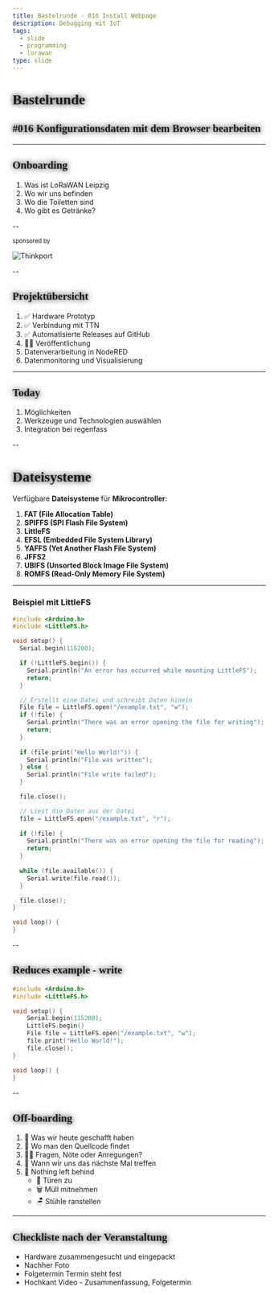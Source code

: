 ```yaml
---
title: Bastelrunde - 016 Install Webpage
description: Debugging mit IoT
tags:
  - slide
  - programming
  - lorawan
type: slide
---
```

<style>
@import url('https://fonts.googleapis.com/css2?family=Lobster&family=Permanent+Marker&display=swap');
h1, h2 {
	font-family: 'Permanent Marker', cursive !important;
	text-shadow: 0 0 12px #000 !important;
}
</style>

<!-- slide bg="[[meetup-016.png]]" data-auto-animate     -->

# Bastelrunde 
<!-- element style="padding-top: 30%; text-shadow: 4px 4px 2px 2px #000;" -->
## #016 Konfigurationsdaten mit dem Browser bearbeiten

<!-- element style="text-shadow: 4px 4px 2px 2px #000" -->

<!--
**Checkliste bevor es losgeht:**

- [ ] Foto gemacht
- [ ] Tweet gesendet
- [ ] Hochkant Video

-->

---

## Onboarding

1) Was ist LoRaWAN Leipzig
2) Wo wir uns befinden
3) Wo die Toiletten sind
4) Wo gibt es Getränke?

<!--
- [ ] Was ist LoRaWAN Leipzig
	- [ ] Ziele
	- [ ] Wer sind die Leute
- [ ] Wo befinden wir uns (Basislager, Kohlenstraße)
- [ ] Wo sind die Toiletten
- [ ] Wo gibt es Getränke?
-->

--

<!-- slide bg="[[vergissberlin_man_on_a_roof_top_with_an_antenna_and_a_soldering_17ba6cf4-1d1b-4eba-b3ee-30b9431dd2c1.png]]" -->

<grid drag="60 30" bg="#ffffff88" style="border-radius: 12px;backdrop-filter: blur(20px);" pad="1em 2em 1em 1em">

<small>sponsored by</small>

![Thinkport](https://thinkport.digital/wp-content/uploads/elementor/thumbs/Logo_horizontral_new-q79kisryfbimg521qvcamhuu9zgajwl52ie1tm6q0s.png)

</grid>

--

## Projektübersicht

1) ✅ Hardware Prototyp
2) ✅ Verbindung mit TTN
3) ✅ Automatisierte Releases auf GitHub
4) 👩‍💻 Veröffentlichung
5) Datenverarbeitung in NodeRED
6) Datenmonitoring und Visualisierung


---
<!-- slide bg="[[vergissberlin_microcontroller_flying_through_clouds_e4ca3e11-4904-4bfb-a259-0a4fbf2dee4e.png]]" -->

<grid drag="60 30" bg="#000000cc" style="border-radius: 12px;backdrop-filter: blur(10px);" pad="1em 2em 1em 1em">

## Today 👩‍💻🧑🏼‍💻👨🏻‍💻

1) Möglichkeiten
1) Werkzeuge und Technologien auswählen
1) Integration bei regenfass
</grid>

--

# Dateisysteme

Verfügbare **Dateisysteme** für **Mikrocontroller**:

1) **FAT (File Allocation Table)**
    <!--
    - FAT16 und FAT32 sind weit verbreitete Dateisysteme, die auf Flash-Speicher eingesetzt werden können.
    - Sie sind einfach zu implementieren und unterstützen Verzeichnisse.
    - Allerdings haben sie einen gewissen Overhead und sind möglicherweise nicht ideal für speicher- oder RAM-beschränkte Anwendungen.
    -->
1) **SPIFFS (SPI Flash File System)**
    <!--    
    - **Ursprüngliches Dateisystem**: SPIFFS war das ursprüngliche Dateisystem für ESP8266 und ESP32.
    - **Geeignet für speicher- und RAM-beschränkte Anwendungen**: SPIFFS eignet sich gut für Anwendungen mit begrenztem Speicherplatz und RAM, die viele kleine Dateien verwenden und statisches und dynamisches Wear-Leveling benötigen.
    - **Minimale Dateisystem-Overhead**: Der Overhead auf dem Flash-Speicher ist minimal.
    - **Keine echte Verzeichnisunterstützung**: SPIFFS unterstützt keine echten Verzeichnisse.
    - **Wird von Espressif nicht mehr empfohlen**: Espressif hat SPIFFS aufgrund seiner mangelnden Robustheit und relativen Langsamkeit nicht weiter empfohlen.
    -->
2) **LittleFS**
    <!--
    - **Neuere Alternative**: LittleFS ist eine neuere Alternative zu SPIFFS.
    - **Höhere Leistung und Verzeichnisunterstützung**: LittleFS konzentriert sich auf höhere Leistung und bietet echte Verzeichnisunterstützung.
    - **Höherer Overhead pro Datei**: LittleFS hat einen höheren Overhead pro Datei (mindestens 4 KB im Vergleich zu SPIFFS’ 256 Byte).
    - **Resilienz bei Stromausfällen**: LittleFS ist widerstandsfähiger gegen Stromausfälle, und das Dateisystem wird nicht beschädigt, wenn der Strom während einer Schreiboperation ausfällt.
    -->
3) **EFSL (Embedded File System Library)**
    <!--
    - EFSL ist ein plattformübergreifendes FAT16/32-Dateisystem, das Partitionen und Superfloppys unterstützt.
    - Es enthält Beispielcode für Mikrocontroller wie AVR, LPC2000 und AT91SAM7.
    -->
4) **YAFFS (Yet Another Flash File System)**
    <!--
    - YAFFS ist ein speziell für NAND-Flash-Speicher entwickeltes Dateisystem.
    - Es bietet hohe Zuverlässigkeit und Wear-Leveling-Funktionen.
    -->
5) **JFFS2**
    <!--
    (Journalling Flash File System 2)
    - JFFS2 ist ein Linux-Dateisystem, das für NOR-Flash-Speicher optimiert ist.
    - Es verwendet ein Journaling-System, um Datenintegrität sicherzustellen.
    -->
6) **UBIFS (Unsorted Block Image File System)**
    <!--
    - UBIFS ist ein weiteres Linux-Dateisystem, das für NAND-Flash-Speicher entwickelt wurde.
    - Es bietet bessere Komprimierung und Wear-Leveling.
    -->
7) **ROMFS (Read-Only Memory File System)**
    <!--
    - ROMFS ist ein schreibgeschütztes Dateisystem, das in den ROM-Bereich des Mikrocontrollers geladen wird.
    - Es eignet sich für statische Daten wie Konfigurationsdateien.
    -->

<!--
Die Wahl des richtigen Dateisystems hängt von deinen spezifischen Anforderungen ab, einschließlich Speicherplatz, Geschwindigkeit und Zuverlässigkeit. [Es ist wichtig, die Vor- und Nachteile jedes Systems zu berücksichtigen und das am besten geeignete für deine Anwendung auszuwählen](https://www.mikrocontroller.net/articles/Kategorie:Speicher_und_Dateisysteme)[1](https://www.mikrocontroller.net/articles/Kategorie:Speicher_und_Dateisysteme)[2](https://www.mikrocontroller.net/articles/MMC-_und_SD-Karten)[3](https://www.mikrocontroller.net/topic/213556).
-->

---
### Beispiel mit LittleFS
```cpp
#include <Arduino.h>
#include <LittleFS.h>

void setup() {
  Serial.begin(115200);

  if (!LittleFS.begin()) {
    Serial.println("An error has occurred while mounting LittleFS");
    return;
  }

  // Erstellt eine Datei und schreibt Daten hinein
  File file = LittleFS.open("/example.txt", "w");
  if (!file) {
    Serial.println("There was an error opening the file for writing");
    return;
  }
  
  if (file.print("Hello World!")) {
    Serial.println("File was written");
  } else {
    Serial.println("File write failed");
  }

  file.close();

  // Liest die Daten aus der Datei
  file = LittleFS.open("/example.txt", "r");
  
  if (!file) {
    Serial.println("There was an error opening the file for reading");
    return;
  }
  
  while (file.available()) {
    Serial.write(file.read());
  }

  file.close();
}

void loop() {
}
```

--
## Reduces example - write

```cpp
#include <Arduino.h>
#include <LittleFS.h>

void setup() {
	Serial.begin(115200);
	LittleFS.begin()
	File file = LittleFS.open("/example.txt", "w");
	file.print("Hello World!");
	file.close();
}

void loop() {
}
```

--
## Off-boarding

1) 🏁 Was wir heute geschafft haben
2) 🔎 Wo man den Quellcode findet
3) 🙋‍♂️ Fragen, Nöte oder Anregungen?
4) 📆 Wann wir uns das nächste Mal treffen
5) 🫥 Nothing left behind
	- 🚪 Türen zu
	- 🗑️ Müll mitnehmen
	- 🪑 Stühle ranstellen

---
## Checkliste nach der Veranstaltung

-  Hardware zusammengesucht und eingepackt
- Nachher Foto
- Folgetermin Termin steht fest
- Hochkant Video - Zusammenfassung, Folgetermin
